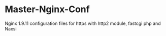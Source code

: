 # Master-Nginx-Conf
Nginx 1.9.11 configuration files for https with http2 module, fastcgi php and Naxsi 
